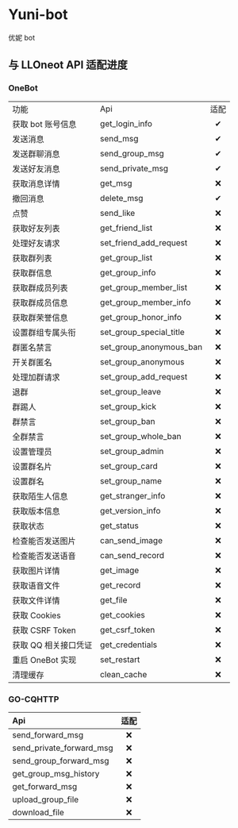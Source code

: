 # Yuni-bot
优妮 bot



## 与 LLOneot API 适配进度

### OneBot

|                      |                         |      |
| :------------------- | :---------------------- | :--: |
| 功能                 | Api                     | 适配 |
| 获取 bot 账号信息    | get_login_info          |  ✔   |
| 发送消息             | send_msg                |  ✔   |
| 发送群聊消息         | send_group_msg          |  ✔   |
| 发送好友消息         | send_private_msg        |  ✔   |
| 获取消息详情         | get_msg                 |  ❌   |
| 撤回消息             | delete_msg              |  ✔   |
| 点赞                 | send_like               |  ❌   |
| 获取好友列表         | get_friend_list         |  ❌   |
| 处理好友请求         | set_friend_add_request  |  ❌   |
| 获取群列表           | get_group_list          |  ❌   |
| 获取群信息           | get_group_info          |  ❌   |
| 获取群成员列表       | get_group_member_list   |  ❌   |
| 获取群成员信息       | get_group_member_info   |  ❌   |
| 获取群荣誉信息       | get_group_honor_info    |  ❌   |
| 设置群组专属头衔     | set_group_special_title |  ❌   |
| 群匿名禁言           | set_group_anonymous_ban |  ❌   |
| 开关群匿名           | set_group_anonymous     |  ❌   |
| 处理加群请求         | set_group_add_request   |  ❌   |
| 退群                 | set_group_leave         |  ❌   |
| 群踢人               | set_group_kick          |  ❌   |
| 群禁言               | set_group_ban           |  ❌   |
| 全群禁言             | set_group_whole_ban     |  ❌   |
| 设置管理员           | set_group_admin         |  ❌   |
| 设置群名片           | set_group_card          |  ❌   |
| 设置群名             | set_group_name          |  ❌   |
| 获取陌生人信息       | get_stranger_info       |  ❌   |
| 获取版本信息         | get_version_info        |  ❌   |
| 获取状态             | get_status              |  ❌   |
| 检查能否发送图片     | can_send_image          |  ❌   |
| 检查能否发送语音     | can_send_record         |  ❌   |
| 获取图片详情         | get_image               |  ❌   |
| 获取语音文件         | get_record              |  ❌   |
| 获取文件详情         | get_file                |  ❌   |
| 获取 Cookies         | get_cookies             |  ❌   |
| 获取 CSRF Token      | get_csrf_token          |  ❌   |
| 获取 QQ 相关接口凭证 | get_credentials         |  ❌   |
| 重启 OneBot 实现     | set_restart             |  ❌   |
| 清理缓存             | clean_cache             |  ❌   |

### GO-CQHTTP

| Api                      | 适配 |
| :----------------------- | :--: |
| send_forward_msg         |  ❌   |
| send_private_forward_msg |  ❌   |
| send_group_forward_msg   |  ❌   |
| get_group_msg_history    |  ❌   |
| get_forward_msg          |  ❌   |
| upload_group_file        |  ❌   |
| download_file            |  ❌   |
